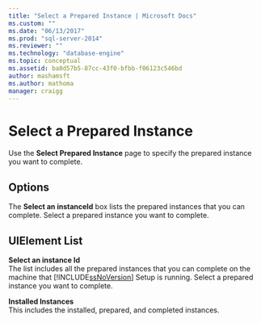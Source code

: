 ```yaml
---
title: "Select a Prepared Instance | Microsoft Docs"
ms.custom: ""
ms.date: "06/13/2017"
ms.prod: "sql-server-2014"
ms.reviewer: ""
ms.technology: "database-engine"
ms.topic: conceptual
ms.assetid: ba0d57b5-87cc-43f0-bfbb-f06123c546bd
author: mashamsft
ms.author: mathoma
manager: craigg
---
```

# Select a Prepared Instance
  Use the **Select Prepared Instance** page to specify the prepared instance you want to complete.  
  
## Options  
 The **Select an instanceId** box lists the prepared instances that you can complete. Select a prepared instance you want to complete.  
  
## UIElement List  
 **Select an instance Id**  
 The list includes all the prepared instances that you can complete on the machine that [!INCLUDE[ssNoVersion](../../includes/ssnoversion-md.md)] Setup is running. Select a prepared instance you want to complete.  
  
 **Installed Instances**  
 This includes the installed, prepared, and completed instances.  
  
  
